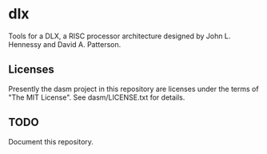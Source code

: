 dlx
===

Tools for a DLX, a RISC processor architecture designed by John L. Hennessy and
David A. Patterson.

Licenses
---------------------
Presently the dasm project in this repository are licenses under the terms of 
"The MIT License". See dasm/LICENSE.txt for details.

TODO
---------------------
Document this repository.
